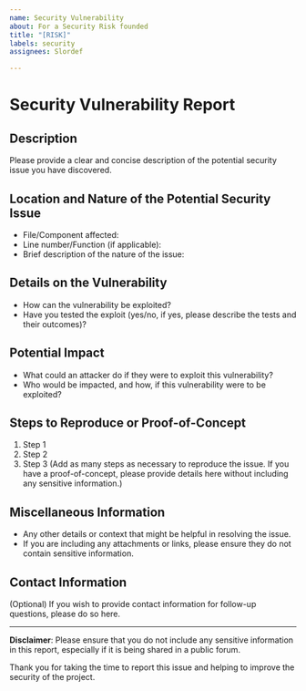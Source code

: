 ```yaml
---
name: Security Vulnerability
about: For a Security Risk founded
title: "[RISK]"
labels: security
assignees: Slordef

---
```


# Security Vulnerability Report

## Description
Please provide a clear and concise description of the potential security issue you have discovered.

## Location and Nature of the Potential Security Issue
- File/Component affected:
- Line number/Function (if applicable):
- Brief description of the nature of the issue:

## Details on the Vulnerability
- How can the vulnerability be exploited?
- Have you tested the exploit (yes/no, if yes, please describe the tests and their outcomes)?

## Potential Impact
- What could an attacker do if they were to exploit this vulnerability?
- Who would be impacted, and how, if this vulnerability were to be exploited?

## Steps to Reproduce or Proof-of-Concept
1. Step 1
2. Step 2
3. Step 3
(Add as many steps as necessary to reproduce the issue. If you have a proof-of-concept, please provide details here without including any sensitive information.)

## Miscellaneous Information
- Any other details or context that might be helpful in resolving the issue.
- If you are including any attachments or links, please ensure they do not contain sensitive information.

## Contact Information
(Optional) If you wish to provide contact information for follow-up questions, please do so here.

---

**Disclaimer**: Please ensure that you do not include any sensitive information in this report, especially if it is being shared in a public forum.

Thank you for taking the time to report this issue and helping to improve the security of the project.
